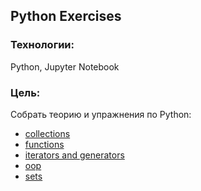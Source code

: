 ## Python Exercises

### Технологии:
Python, Jupyter Notebook
### Цель: 
Собрать теорию и упражнения по Python:
- [collections](https://github.com/AnastasiaBirina/PythonExercises/tree/main/collections)
- [functions](https://github.com/AnastasiaBirina/PythonExercises/tree/main/functions)
- [iterators and generators](https://github.com/AnastasiaBirina/PythonExercises/tree/main/iterators%20and%20generators)
- [oop](https://github.com/AnastasiaBirina/PythonExercises/tree/main/oop)
- [sets](https://github.com/AnastasiaBirina/PythonExercises/tree/main/sets)
